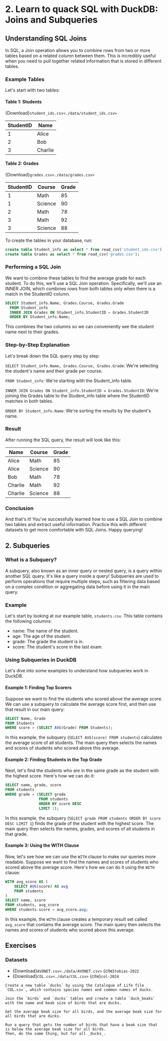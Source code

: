 # 2. Learn to quack SQL with DuckDB: Joins and Subqueries

## Understanding SQL Joins
In SQL, a Join operation allows you to combine rows from two or more tables based on a related column between them. This is incredibly useful when you need to pull together related information that is stored in different tables.

### Example Tables
Let's start with two tables:

#### Table 1: Students

{Download}`student_ids.csv<./data/student_ids.csv>`

| StudentID | Name |
| --------- | ---- |
| 1 | Alice |
| 2 | Bob |
| 3 | Charlie |


#### Table 2: Grades

{Download}`grades.csv<./data/grades.csv>`

| StudentID | Course | Grade |
| --------- | ------ | ----- |
| 1 | Math | 85 |
| 1 | Science | 90 |
| 2 | Math | 78 |
| 3 | Math | 92 |
| 3 | Science | 88 |

To create the tables in your database, run:

```SQL
create table Student_info as select * from read_csv('student_ids.csv');
create table Grades as select * from read_csv('grades.csv');
```

### Performing a SQL Join

We want to combine these tables to find the average grade for each student. To do this, we'll use a SQL Join operation. Specifically, we'll use an INNER JOIN, which combines rows from both tables only when there is a match in the StudentID column.

```SQL
SELECT Student_info.Name, Grades.Course, Grades.Grade
  FROM Student_info
  INNER JOIN Grades ON Student_info.StudentID = Grades.StudentID
  ORDER BY Student_info.Name;
```

This combines the two columns so we can conveniently see the student name next to their grades.

### Step-by-Step Explanation
Let's break down the SQL query step by step:

`SELECT Student_info.Name, Grades.Course, Grades.Grade`: We're selecting the student's name and their grade per course.

`FROM Student_info`: We're starting with the Student_info table.

`INNER JOIN Grades ON Student_info.StudentID = Grades.StudentID`: We're joining the Grades table to the Student_info table where the StudentID matches in both tables.

`ORDER BY Student_info.Name`: We're sorting the results by the student's name.

### Result
After running the SQL query, the result will look like this:

| Name | Course | Grade |
| --- | --- | --- |
| Alice   | Math    |    85 |
| Alice   | Science |    90 |
| Bob     | Math    |    78 |
| Charlie | Math    |    92 |
| Charlie | Science |    88 |

### Conclusion

And that's it! You've successfully learned how to use a SQL Join to combine two tables and extract useful information. Practice this with different datasets to get more comfortable with SQL Joins. Happy querying!

## 2. Subqueries

### What is a Subquery?

A subquery, also known as an inner query or nested query, is a query within another SQL query. It's like a query inside a query! Subqueries are used to perform operations that require multiple steps, such as filtering data based on a complex condition or aggregating data before using it in the main query.

### Example

Let's start by looking at our example table, `students.csv`. This table contains the following columns:

- name: The name of the student.
- age: The age of the student.
- grade: The grade the student is in.
- score: The student's score in the last exam.

### Using Subqueries in DuckDB

Let's dive into some examples to understand how subqueries work in DuckDB.

#### Example 1: Finding Top Scorers
Suppose we want to find the students who scored above the average score. We can use a subquery to calculate the average score first, and then use that result in our main query:

```SQL
SELECT Name, Grade
FROM Students
WHERE score > (SELECT AVG(Grade) FROM Students);
```

In this example, the subquery (`SELECT AVG(score) FROM students`) calculates the average score of all students. The main query then selects the names and scores of students who scored above this average.

#### Example 2: Finding Students in the Top Grade

Next, let's find the students who are in the same grade as the student with the highest score. Here's how we can do it:

```SQL
SELECT name, grade, score
FROM students
WHERE grade = (SELECT grade
               FROM students
               ORDER BY score DESC
               LIMIT 1);
```

In this example, the subquery (`SELECT grade FROM students ORDER BY score DESC LIMIT 1`) finds the grade of the student with the highest score. The main query then selects the names, grades, and scores of all students in that grade.

#### Example 3: Using the WITH Clause

Now, let's see how we can use the `WITH` clause to make our queries more readable. Suppose we want to find the names and scores of students who scored above the average score. Here's how we can do it using the `WITH` clause:

```SQL
WITH avg_score AS (
    SELECT AVG(score) AS avg
    FROM students
)
SELECT name, score
FROM students, avg_score
WHERE students.score > avg_score.avg;
```

In this example, the `WITH` clause creates a temporary result set called `avg_score` that contains the average score. The main query then selects the names and scores of students who scored above this average.

## Exercises

### Datasets

- {Download}`AVONET.csv<./data/AVONET.csv>` {cite}`tobias-2022`
- {Download}`COL.csv<./data/COL.csv>` {cite}`col-2024`

```{admonition} Exercise
Create a new table `ducks` by using the Catalogue of Life file `COL.csv`, which contains species names and common names of ducks.
```

```{admonition} Exercise
Join the `birds` and `ducks` tables and create a table `duck_beaks` with the name and beak size of birds that are ducks.
``` 

```{admonition} Exercise
Get the average beak size for all birds, and the average beak size for all birds that are ducks.
```

```{admonition} Exercise
Run a query that gets the number of birds that have a beak size that is below the average beak size for all birds.
Then, do the same thing, but for all _ducks_.
```
